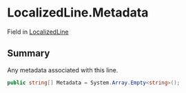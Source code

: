 # LocalizedLine.Metadata

Field in [LocalizedLine](/docs/api/csharp/yarn.unity.localizedline.md)

## Summary


Any metadata associated with this line.


```csharp
public string[] Metadata = System.Array.Empty<string>();
```

